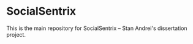 # SocialSentrix
 This is the main repository for SocialSentrix – Stan Andrei's dissertation project.

